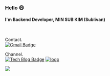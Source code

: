 ### Hello 😄
#### I'm Backend Developer, MIN SUB KIM (Sublivan)

</br>

Contact.  
[![Gmail Badge](https://img.shields.io/badge/-Gmail-d14836?style=flat-square&logo=Gmail&logoColor=white&link=mailto:sublivan29@gmail.com)](mailto:sublivan29@gmail.com)

Channel.  
[![Tech Blog Badge](http://img.shields.io/badge/-Github%20sublivan-black?style=flat-square&logo=github&link=https://github.com/sublivan)](https://github.com/sublivan) 
[![logo](https://img.shields.io/badge/Tech%20Blog-Tistory-007396?style=flat)](https://sublivan.tistory.com/)

<a href="https://github.com/jymaeng95/convoychat">
  <img align="center" src="https://github-readme-stats.vercel.app/api/top-langs/?username=sublivan&layout=compact&theme=tokyonight" />
</a>
